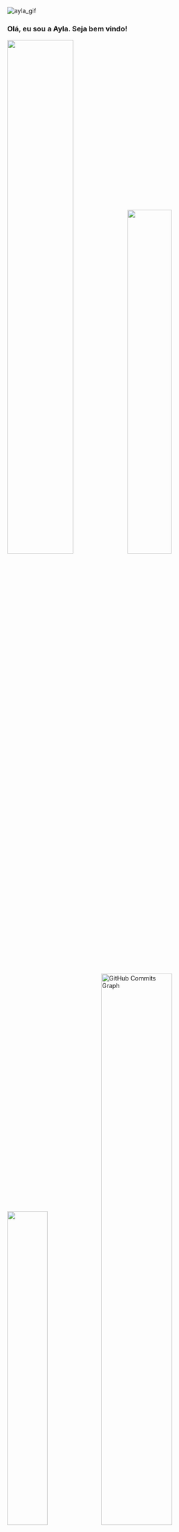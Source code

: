 ![ayla_gif](https://user-images.githubusercontent.com/98574408/199815614-9c31c4c5-8e20-448d-acfa-3b5ef4afe9d4.gif)


### Olá, eu sou a Ayla. Seja bem vindo!
<div>
<p align="left">
   <a href="https://github.com/aylarosario">
<img width="55%" src="https://github-readme-stats.vercel.app/api?username=aylarosario&count_private=true&include_all_commits=true&show_icons=true&theme=dracula&icon_color=DAD3AF&hide_border=true&border_radius=15&bg_color=0d1117"/><img width="45%" src="http://github-readme-streak-stats.herokuapp.com?user=aylarosario&theme=dracula&hide_border=true&date_format=M%20j%5B%2C%20Y%5D&background=0D1117&sideNums=FFF"/>
 <img width="43%" src="https://github-readme-stats.vercel.app/api/top-langs?username=aylarosario&count_private=true&include_all_commits=true&show_icons=true&theme=dracula&icon_color=DAD3AF&layout=compact&hide_border=true&border_radius=15&bg_color=0d1117"/><img width="57%" src="https://activity-graph.herokuapp.com/graph?username=aylarosario&theme=dracula&icon_color=DAD3AF&hide_border=true&border_radius=15&bg_color=0d1117&point=FFF" alt="GitHub Commits Graph"/></a>

</p>
 </div>
 
 ##
 
 <div>
 <p align="center" >
  <a href="https://skillicons.dev">
    <img src="https://skillicons.dev/icons?i=html,css,js,ts,nodejs,cs,bootstrap,angular,java,dotnet&theme=light" />
  </a>
  </p>
 <a href="https://picasion.com/"><img align="right" src="https://i.picasion.com/pic92/232211d73f41fb28bc4dac4edcce3a75.gif" width="110" height="110" border="0" alt="https://picasion.com/" /></a><br /><a href="https://picasion.com/">
</div>

##

<div>
  <a href="https://instagram.com/itsaylarsr" target="_blank"><img src="https://img.shields.io/badge/-Instagram-%23E4405F?style=for-the-badge&logo=instagram&logoColor=white" target="_blank"></a>
   <a href="https://www.linkedin.com/in/ayla-rosario/" target="_blank"><img src="https://img.shields.io/badge/LinkedIn-0077B5?style=for-the-badge&logo=linkedin&logoColor=white"/></a>
  <a href = "mailto:ayla.rayanee@gmail.com"><img src="https://img.shields.io/badge/-Gmail-%23333?style=for-the-badge&logo=gmail&logoColor=white" target="_blank"></a>
   <a href="https://t.me/aylarosario" target="_blank"><img src="https://img.shields.io/badge/Telegram-2CA5E0?style=for-the-badge&logo=telegram&logoColor=white "/></a>
</div>

<!--
**aylarosario/aylarosario** is a ✨ _special_ ✨ repository because its `README.md` (this file) appears on your GitHub profile.


-->
